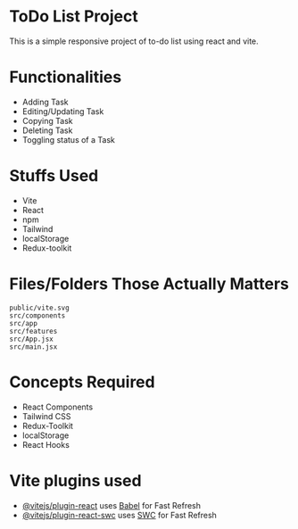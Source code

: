 # ToDo List Project

This is a simple responsive project of to-do list using react and vite.

# Functionalities
- Adding Task
- Editing/Updating Task
- Copying Task
- Deleting Task
- Toggling status of a Task

# Stuffs Used

- Vite
- React
- npm
- Tailwind
- localStorage
- Redux-toolkit

# Files/Folders Those Actually Matters

```
public/vite.svg
src/components
src/app
src/features
src/App.jsx
src/main.jsx
```

# Concepts Required
- React Components
- Tailwind CSS
- Redux-Toolkit
- localStorage
- React Hooks

# Vite plugins used

- [@vitejs/plugin-react](https://github.com/vitejs/vite-plugin-react/blob/main/packages/plugin-react/README.md) uses [Babel](https://babeljs.io/) for Fast Refresh
- [@vitejs/plugin-react-swc](https://github.com/vitejs/vite-plugin-react-swc) uses [SWC](https://swc.rs/) for Fast Refresh